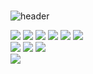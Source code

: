 ### 
![header](https://capsule-render.vercel.app/api?type=waving&height=400&width=100%&text=Luckylucys%Github)




<div align="left">
	<img src="https://img.shields.io/badge/HTML5-E34F26?style=flat&logo=HTML5&logoColor=white" />
	<img src="https://img.shields.io/badge/CSS3-1572B6?style=flat&logo=CSS3&logoColor=white" />
	<img src="https://img.shields.io/badge/javascript-F7DF1E?style=flat&logo=CSS3&logoColor=#F7DF1E" />
	<img src="https://img.shields.io/badge/jquery-0769AD?style=flat&logo=CSS3&logoColor=#0769AD" />
	<img src="https://img.shields.io/badge/react-61DAFB?style=flat&logo=CSS3&logoColor=#61DAFB" />
	<img src="https://img.shields.io/badge/vuedotjs-4FC08D?style=flat&logo=CSS3&logoColor=#4FC08D" />
</div>
<div align="left">
	<img src="https://img.shields.io/badge/visualstudiocode-007ACC?style=flat-square&logo=visualstudiocode&logoColor=#007ACC"/>
	<img src="https://img.shields.io/badge/git-05032?style=flat&logo=CSS3&logoColor=#F05032" />
	<img src="https://img.shields.io/badge/github-181717?style=flat&logo=CSS3&logoColor=#181717" />
</div>
<a href="https://hits.seeyoufarm.com"><img src="https://hits.seeyoufarm.com/api/count/incr/badge.svg?url=https%3A%2F%2Fgithub.com%2Fluckylucyj&count_bg=%23181717&title_bg=%23181717&icon=github.svg&icon_color=%23E7E7E7&title=github&edge_flat=false"/></a>
<!--
**luckylucyj/luckylucyj** is a ✨ _special_ ✨ repository because its `README.md` (this file) appears on your GitHub profile.

Here are some ideas to get you started:

- 🔭 I’m currently working on ...
- 🌱 I’m currently learning ...
- 👯 I’m looking to collaborate on ...
- 🤔 I’m looking for help with ...
- 💬 Ask me about ...
- 📫 How to reach me: ...
- 😄 Pronouns: ...
- ⚡ Fun fact: ...
-->

